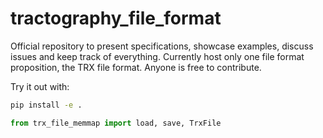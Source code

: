 # tractography_file_format
Official repository to present specifications, showcase examples, discuss issues and keep track of everything.
Currently host only one file format proposition, the TRX file format. Anyone is free to contribute.

Try it out with:
```bash
pip install -e .
```

```python
from trx_file_memmap import load, save, TrxFile
```
